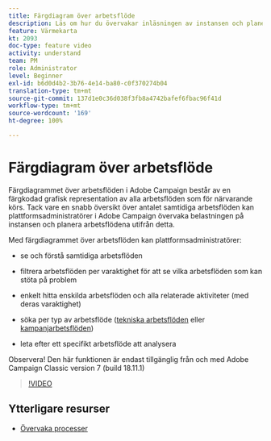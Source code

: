 ```yaml
---
title: Färgdiagram över arbetsflöde
description: Läs om hur du övervakar inläsningen av instansen och planerar arbetsflöden utifrån detta.
feature: Värmekarta
kt: 2093
doc-type: feature video
activity: understand
team: PM
role: Administrator
level: Beginner
exl-id: b6d0d4b2-3b76-4e14-ba80-c0f370274b04
translation-type: tm+mt
source-git-commit: 137d1e0c36d038f3fb8a4742bafef6fbac96f41d
workflow-type: tm+mt
source-wordcount: '169'
ht-degree: 100%

---
```


# Färgdiagram över arbetsflöde

Färgdiagrammet över arbetsflöden i Adobe Campaign består av en färgkodad grafisk representation av alla arbetsflöden som för närvarande körs.  Tack vare en snabb översikt över antalet samtidiga arbetsflöden kan plattformsadministratörer i Adobe Campaign övervaka belastningen på instansen och planera arbetsflödena utifrån detta.

Med färgdiagrammet över arbetsflöden kan plattformsadministratörer:

* se och förstå samtidiga arbetsflöden
* filtrera arbetsflöden per varaktighet för att se vilka arbetsflöden som kan stöta på problem
* enkelt hitta enskilda arbetsflöden och alla relaterade aktiviteter (med deras varaktighet)

* söka per typ av arbetsflöde ([tekniska arbetsflöden](https://docs.adobe.com/content/help/sv-SE/campaign-classic/using/automating-with-workflows/general-operation/building-a-workflow.html#technical-workflows) eller [kampanjarbetsflöden](https://docs.adobe.com/content/help/sv-SE/campaign-classic/using/automating-with-workflows/general-operation/building-a-workflow.html#campaign-workflows))

* leta efter ett specifikt arbetsflöde att analysera

Observera! Den här funktionen är endast tillgänglig från och med Adobe Campaign Classic version 7 (build 18.11.1)

>[!VIDEO](https://video.tv.adobe.com/v/25558?quality=12)

## Ytterligare resurser

* [Övervaka processer](https://docs.adobe.com/content/help/sv-SE/campaign-classic/using/monitoring-campaign-classic/production-procedures/monitoring-processes.html#Workflow_monitoring)
